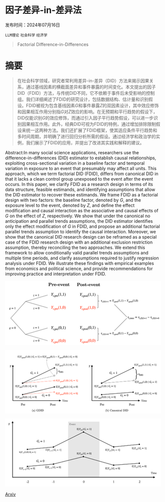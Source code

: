 # 因子差异-in-差异法

发布时间：2024年07月16日

`LLM理论` `社会科学` `经济学`

> Factorial Difference-in-Differences

# 摘要

> 在社会科学领域，研究者常利用差异-in-差异（DID）方法来揭示因果关系，通过基线因素的横截面差异和事件暴露的时间变化。本文提出的因子DID（FDID）方法，与传统DID不同，它不依赖于事件后未受影响的控制组。我们详细阐述了FDID的研究设计，包括数据结构、估计量和识别假设。FDID被视为包含基线因素$G$和事件暴露$Z$的双因素设计，其中效应修饰和因果相互作用分别指$G$对$Z$效应的影响。在无预期和平行趋势的假设下，DID仅能识别$G$的效应修饰，而通过引入因子平行趋势假设，可以进一步识别因果相互作用。此外，经典DID可视为FDID的特例，通过增加排除限制假设来统一这两种方法。我们还扩展了FDID框架，使其适应条件平行趋势和多时间周期，并明确了进行回归分析所需的假设。通过经济学和政治学的实例，我们展示了FDID的应用，并提出了改进其实践和解释的建议。

> 
Abstract:In many social science applications, researchers use the difference-in-differences (DID) estimator to establish causal relationships, exploiting cross-sectional variation in a baseline factor and temporal variation in exposure to an event that presumably may affect all units. This approach, which we term factorial DID (FDID), differs from canonical DID in that it lacks a clean control group unexposed to the event after the event occurs. In this paper, we clarify FDID as a research design in terms of its data structure, feasible estimands, and identifying assumptions that allow the DID estimator to recover these estimands. We frame FDID as a factorial design with two factors: the baseline factor, denoted by $G$, and the exposure level to the event, denoted by $Z$, and define the effect modification and causal interaction as the associative and causal effects of $G$ on the effect of $Z$, respectively. We show that under the canonical no anticipation and parallel trends assumptions, the DID estimator identifies only the effect modification of $G$ in FDID, and propose an additional factorial parallel trends assumption to identify the causal interaction. Moreover, we show that the canonical DID research design can be reframed as a special case of the FDID research design with an additional exclusion restriction assumption, thereby reconciling the two approaches. We extend this framework to allow conditionally valid parallel trends assumptions and multiple time periods, and clarify assumptions required to justify regression analysis under FDID. We illustrate these findings with empirical examples from economics and political science, and provide recommendations for improving practice and interpretation under FDID.
    

![因子差异-in-差异法](../../../paper_images/2407.11937/PO.png)

![因子差异-in-差异法](../../../paper_images/2407.11937/ID.png)

![因子差异-in-差异法](../../../paper_images/2407.11937/multiple.png)

[Arxiv](https://arxiv.org/pdf/2407.11937)
